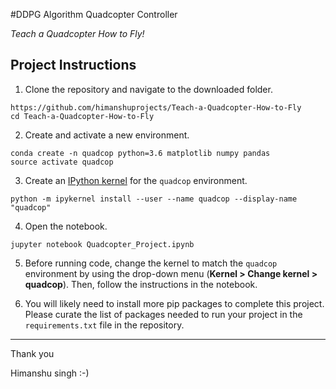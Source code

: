 #DDPG Algorithm Quadcopter Controller

*Teach a Quadcopter How to Fly!*

## Project Instructions

1. Clone the repository and navigate to the downloaded folder.

```
https://github.com/himanshuprojects/Teach-a-Quadcopter-How-to-Fly
cd Teach-a-Quadcopter-How-to-Fly
```

2. Create and activate a new environment.

```
conda create -n quadcop python=3.6 matplotlib numpy pandas
source activate quadcop
```

3. Create an [IPython kernel](http://ipython.readthedocs.io/en/stable/install/kernel_install.html) for the `quadcop` environment. 
```
python -m ipykernel install --user --name quadcop --display-name "quadcop"
```

4. Open the notebook.
```
jupyter notebook Quadcopter_Project.ipynb
```

5. Before running code, change the kernel to match the `quadcop` environment by using the drop-down menu (**Kernel > Change kernel > quadcop**). Then, follow the instructions in the notebook.

6. You will likely need to install more pip packages to complete this project.  Please curate the list of packages needed to run your project in the `requirements.txt` file in the repository.

********************************
Thank you

Himanshu singh :-)
